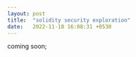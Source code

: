 ```yaml
---
layout: post
title:  "solidity security exploration"
date:   2022-11-18 16:08:31 +0530
---
```

coming soon;
